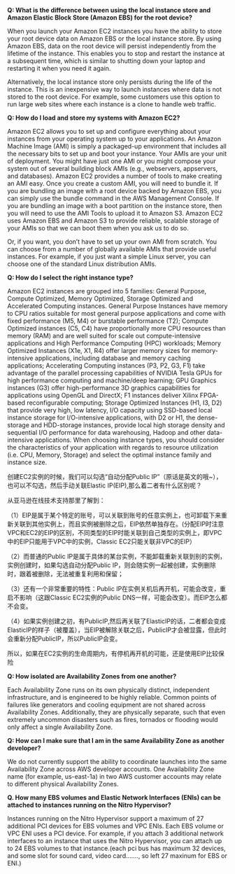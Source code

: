 **Q: What is the difference between using the local instance store and Amazon Elastic Block Store \(Amazon EBS\) for the root device?**

When you launch your Amazon EC2 instances you have the ability to store your root device data on Amazon EBS or the local instance store. By using Amazon EBS, data on the root device will persist independently from the lifetime of the instance. This enables you to stop and restart the instance at a subsequent time, which is similar to shutting down your laptop and restarting it when you need it again.

Alternatively, the local instance store only persists during the life of the instance. This is an inexpensive way to launch instances where data is not stored to the root device. For example, some customers use this option to run large web sites where each instance is a clone to handle web traffic.

**Q: How do I load and store my systems with Amazon EC2?**

Amazon EC2 allows you to set up and configure everything about your instances from your operating system up to your applications. An Amazon Machine Image \(AMI\) is simply a packaged-up environment that includes all the necessary bits to set up and boot your instance. Your AMIs are your unit of deployment. You might have just one AMI or you might compose your system out of several building block AMIs \(e.g., webservers, appservers, and databases\). Amazon EC2 provides a number of tools to make creating an AMI easy. Once you create a custom AMI, you will need to bundle it. If you are bundling an image with a root device backed by Amazon EBS, you can simply use the bundle command in the AWS Management Console. If you are bundling an image with a boot partition on the instance store, then you will need to use the AMI Tools to upload it to Amazon S3. Amazon EC2 uses Amazon EBS and Amazon S3 to provide reliable, scalable storage of your AMIs so that we can boot them when you ask us to do so.

Or, if you want, you don’t have to set up your own AMI from scratch. You can choose from a number of globally available AMIs that provide useful instances. For example, if you just want a simple Linux server, you can choose one of the standard Linux distribution AMIs.

**Q: How do I select the right instance type?**

Amazon EC2 instances are grouped into 5 families: General Purpose, Compute Optimized, Memory Optimized, Storage Optimized and Accelerated Computing instances. General Purpose Instances have memory to CPU ratios suitable for most general purpose applications and come with fixed performance \(M5, M4\) or burstable performance \(T2\); Compute Optimized instances \(C5, C4\) have proportionally more CPU resources than memory \(RAM\) and are well suited for scale out compute-intensive applications and High Performance Computing \(HPC\) workloads; Memory Optimized Instances \(X1e, X1, R4\) offer larger memory sizes for memory-intensive applications, including database and memory caching applications; Accelerating Computing instances \(P3, P2, G3, F1\) take advantage of the parallel processing capabilities of NVIDIA Tesla GPUs for high performance computing and machine/deep learning; GPU Graphics instances \(G3\) offer high-performance 3D graphics capabilities for applications using OpenGL and DirectX; F1 instances deliver Xilinx FPGA-based reconfigurable computing; Storage Optimized Instances \(H1, I3, D2\) that provide very high, low latency, I/O capacity using SSD-based local instance storage for I/O-intensive applications, with D2 or H1, the dense-storage and HDD-storage instances, provide local high storage density and sequential I/O performance for data warehousing, Hadoop and other data-intensive applications. When choosing instance types, you should consider the characteristics of your application with regards to resource utilization \(i.e. CPU, Memory, Storage\) and select the optimal instance family and instance size.

创建EC2实例的时候，我们可以勾选“自动分配Public IP”（原话是英文的哦~），也可以不勾选，然后手动关联Elastic IP\(EIP\),那么着二者有什么区别呢？

从亚马逊在线技术支持那里了解到：

（1）EIP是属于某个特定的账号，可以关联到账号的任意实例上，也可卸载下来重新关联到其他实例上，而且实例被删除之后，EIP依然单独存在。\(分配EIP时注意VPC和EC2的EIP的区别，不同类型的EIP时能关联到自己类型的实例上，即VPC中的EIP只能用于VPC中的实例，Classic EC2只能关联非VPC的EIP）

（2）而普通的Public IP是属于具体的某台实例，不能卸载重新关联到别的实例，实例创建时，如果勾选自动分配Public IP，则会随实例一起被创建，实例删除时，跟着被删除，无法被重复利用和保留；

（3）还有一个非常重要的特性：Public IP在实例关机后再开机，可能会改变，重启不影响（这跟Classic EC2实例的Public DNS一样，可能会改变）。而EIP怎么都不会变。

（4）如果实例创建之初，有PublicIP,然后再关联了ElasticIP的话，二者都会变成ElasticIP的样子（被覆盖），当EIP被解除关联之后，PublicIP才会被显露，但此时会重新分配PublicIP，所以PublicIP会变。

所以，如果在EC2实例的生命周期内，有停机再开机的可能，还是使用EIP比较保险

**Q: How isolated are Availability Zones from one another?**

Each Availability Zone runs on its own physically distinct, independent infrastructure, and is engineered to be highly reliable. Common points of failures like generators and cooling equipment are not shared across Availability Zones. Additionally, they are physically separate, such that even extremely uncommon disasters such as fires, tornados or flooding would only affect a single Availability Zone.

**Q: How can I make sure that I am in the same Availability Zone as another developer?**

We do not currently support the ability to coordinate launches into the same Availability Zone across AWS developer accounts. One Availability Zone name \(for example, us-east-1a\) in two AWS customer accounts may relate to different physical Availability Zones.

**Q. How many EBS volumes and Elastic Network Interfaces \(ENIs\) can be attached to instances running on the Nitro Hypervisor?**

Instances running on the Nitro Hypervisor support a maximum of 27 additional PCI devices for EBS volumes and VPC ENIs. Each EBS volume or VPC ENI uses a PCI device. For example, if you attach 3 additional network interfaces to an instance that uses the Nitro Hypervisor, you can attach up to 24 EBS volumes to that instance.\(each pci bus has maximum 32 devices, and some slot for sound card, video card......., so left 27 maxinum for EBS or ENI.\)



